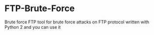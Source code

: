 # FTP-Brute-Force
Brute force FTP tool for brute force attacks on FTP protocol written with Python 2 and you can use it
